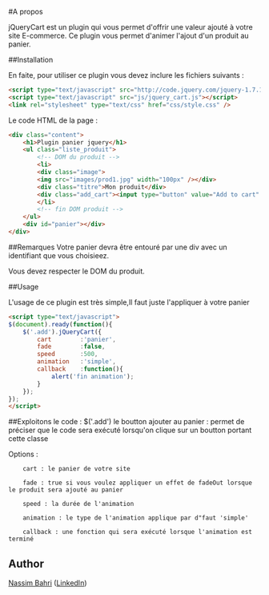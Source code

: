 #A propos

jQueryCart est un plugin qui vous permet d'offrir une valeur ajouté à votre site E-commerce. Ce plugin vous permet d'animer l'ajout d'un produit au panier.

##Installation

En faite, pour utiliser ce plugin vous devez inclure les fichiers suivants :

```html
<script type="text/javascript" src="http://code.jquery.com/jquery-1.7.1.js"></script>
<script type="text/javascript" src="js/jquery_cart.js"></script>
<link rel="stylesheet" type="text/css" href="css/style.css" />
```

Le code HTML de la page : 
```html
<div class="content">
	<h1>Plugin panier jquery</h1>
	<ul class="liste_produit">
		<!-- DOM du produit -->
		<li>
		<div class="image">
		<img src="images/prod1.jpg" width="100px" /></div>
		<div class="titre">Mon produit</div>
		<div class="add_cart"><input type="button" value="Add to cart" class="add" /></div>
		</li>
		<!-- fin DOM produit -->
	</ul>
	<div id="panier"></div>
</div>
```

##Remarques 
Votre panier devra être entouré par une div avec un identifiant que vous choisieez.

Vous devez respecter le DOM du produit.


##Usage

L'usage de ce plugin est très simple,Il faut juste l'appliquer à votre panier

```html
<script type="text/javascript">
$(document).ready(function(){
	$('.add').jQueryCart({
		cart		:'panier',
		fade		:false,
		speed		:500,
		animation	:'simple',
		callback	:function(){
			alert('fin animation');
		}
	});
});
</script>
```

##Exploitons le code :
$('.add') le boutton ajouter au panier : permet de préciser que le code sera exécuté lorsqu'on clique sur un boutton portant cette classe

Options : 


		cart : le panier de votre site
		
		fade : true si vous voulez appliquer un effet de fadeOut lorsque le produit sera ajouté au panier
		
		speed : la durée de l'animation
		
		animation : le type de l'animation applique par d"faut 'simple'
		
		callback : une fonction qui sera exécuté lorsque l'animation est terminé

## Author

[Nassim Bahri](https://www.facebook.com/Bahri.Nassim) ([LinkedIn](http://www.linkedin.com/pub/nassim-bahri/32/b38/a11))